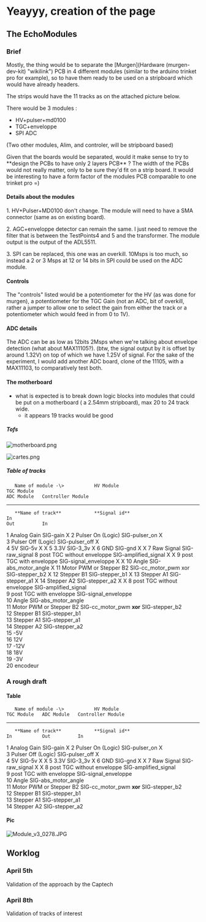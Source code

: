 Yeayyy, creation of the page
============================

The EchoModules
---------------

### Brief

Mostly, the thing would be to separate the
[Murgen](Hardware (murgen-dev-kit) "wikilink") PCB in 4 different
modules (similar to the arduino trinket pro for example), so to have
them ready to be used on a stripboard which would have already headers.

The strips would have the 11 tracks as on the attached picture below.

There would be 3 modules :

-   HV+pulser+md0100
-   TGC+enveloppe
-   SPI ADC

(Two other modules, Alim, and controler, will be stripboard based)

Given that the boards would be separated, would it make sense to try
to \*\*design the PCBs to have only 2 layers PCB\*\* ? The width of the
PCBs would not really matter, only to be sure they'd fit on a strip
board. It would be interesting to have a form factor of the modules PCB
comparable to one trinket pro =)

#### Details about the modules

1\. HV+Pulser+MD0100 don't change. The module will need to have a SMA
connector (same as on existing board).

2\. AGC+enveloppe detector can remain the same. I just need to remove the
filter that is between the TestPoints4 and 5 and the transformer. The
module output is the output of the ADL5511.

3\. SPI can be replaced, this one was an overkill. 10Msps is too much, so
instead a 2 or 3 Msps at 12 or 14 bits in SPI could be used on the ADC
module.

#### Controls

The "controls" listed would be a potentiometer for the HV (as was done
for murgen), a potentiometer for the TGC Gain (not an ADC, bit of
overkill, rather a jumper to allow one to select the gain from either
the track or a potentiometer which would feed in from 0 to 1V).

#### ADC details

The ADC can be as low as 12bits 2Msps when we're talking about envelope
detection (what about MAX11105?). (btw, the signal output by it is
offset by around 1.32V) on top of which we have 1.25V of signal. For the
sake of the experiment, I would add another ADC board, clone of the
11105, with a MAX11103, to comparatively test both.

#### The motherboard

-   what is expected is to break down logic blocks into modules that
    could be put on a motherboard ( a 2.54mm stripboard), max 20 to 24
    track wide.
    -   it appears 19 tracks would be good

##### Tofs

![](motherboard.png "motherboard.png")

![](cartes.png "cartes.png")

##### Table of tracks

       Name of module -\>           HV Module                                    TGC Module                                                                                                                                                                                                                                                                                                      ADC Module   Controller Module
  ---- ---------------------------- -------------------------------------------- --------------------------------------------------------------------------------------------------------------------------------------------------------------------------------------------------------------------------------------------------------------------------------------------------------------- ------------ ------------------- ----- ---- ----- ---- -----
       **Name of track**            **Signal id**                                In                                                                                                                                                                                                                                                                                                              Out          In
  1    Analog Gain                  SIG-gain                                                                                                                                                                                                                                                                                                                                                                  X
  2    Pulser On (Logic)            SIG-pulser\_on                               X                                                                                                                                                                                                                                                                                                                            
  3    Pulser Off (Logic)           SIG-pulser\_off                              X                                                                                                                                                                                                                                                                                                                            
  4    5V                           SIG-5v                                       X                                                                                                                                                                                                                                                                                                                            X
  5    3.3V                         SIG-3\_3v                                                                                                                                                                                                                                                                                                                                                                 X
  6    GND                          SIG-gnd                                      X                                                                                                                                                                                                                                                                                                                            X
  7    Raw Signal                   SIG-raw\_signal                              8 post TGC without enveloppe SIG-amplified\_signal X X 9 post TGC with enveloppe SIG-signal\_enveloppe X X 10 Angle SIG-abs\_motor\_angle X 11 Motor PWM or Stepper B2 SIG-cc\_motor\_pwm xor SIG-stepper\_b2 X 12 Stepper B1 SIG-stepper\_b1 X 13 Stepper A1 SIG-stepper\_a1 X 14 Stepper A2 SIG-stepper\_a2   X            X
  8    post TGC without enveloppe   SIG-amplified\_signal                                                                                                                                                                                                                                                                                                                                                     
  9    post TGC with enveloppe      SIG-signal\_enveloppe                                                                                                                                                                                                                                                                                                                                                     
  10   Angle                        SIG-abs\_motor\_angle                                                                                                                                                                                                                                                                                                                                                     
  11   Motor PWM or Stepper B2      SIG-cc\_motor\_pwm **xor** SIG-stepper\_b2                                                                                                                                                                                                                                                                                                                                
  12   Stepper B1                   SIG-stepper\_b1                                                                                                                                                                                                                                                                                                                                                           
  13   Stepper A1                   SIG-stepper\_a1                                                                                                                                                                                                                                                                                                                                                           
  14   Stepper A2                   SIG-stepper\_a2                                                                                                                                                                                                                                                                                                                                                           
  15   -5V                                                                                                                                                                                                                                                                                                                                                                                                    
  16   12V                                                                                                                                                                                                                                                                                                                                                                                                    
  17   -12V                                                                                                                                                                                                                                                                                                                                                                                                   
  18   18V                                                                                                                                                                                                                                                                                                                                                                                                    
  19   -3V                                                                                                                                                                                                                                                                                                                                                                                                    
  20   encodeur                                                                                                                                                                                                                                                                                                                                                                                               

### A rough draft

#### Table

       Name of module -\>           HV Module                                    TGC Module   ADC Module   Controller Module
  ---- ---------------------------- -------------------------------------------- ------------ ------------ ------------------- ----- ---- ----- ---- -----
       **Name of track**            **Signal id**                                In           Out          In
  1    Analog Gain                  SIG-gain                                                               X
  2    Pulser On (Logic)            SIG-pulser\_on                               X                         
  3    Pulser Off (Logic)           SIG-pulser\_off                              X                         
  4    5V                           SIG-5v                                       X                         X
  5    3.3V                         SIG-3\_3v                                                              X
  6    GND                          SIG-gnd                                      X                         X
  7    Raw Signal                   SIG-raw\_signal                                           X            X
  8    post TGC without enveloppe   SIG-amplified\_signal                                                  
  9    post TGC with enveloppe      SIG-signal\_enveloppe                                                  
  10   Angle                        SIG-abs\_motor\_angle                                                  
  11   Motor PWM or Stepper B2      SIG-cc\_motor\_pwm **xor** SIG-stepper\_b2                             
  12   Stepper B1                   SIG-stepper\_b1                                                        
  13   Stepper A1                   SIG-stepper\_a1                                                        
  14   Stepper A2                   SIG-stepper\_a2                                                        

#### Pic

![](Module_v3_0278.JPG "Module_v3_0278.JPG")

Worklog
-------

### April 5th

Validation of the approach by the Captech

### April 8th

Validation of tracks of interest
